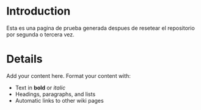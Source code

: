 # Introduction #

Esta es una pagina de prueba generada despues de resetear el repositorio por segunda o tercera vez.


# Details #

Add your content here.  Format your content with:
  * Text in **bold** or _italic_
  * Headings, paragraphs, and lists
  * Automatic links to other wiki pages
